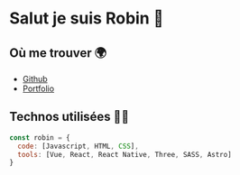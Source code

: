 # Salut je suis Robin 👋

## Où me trouver 🌍

- [Github](https://github.com/robinlrx)
- [Portfolio](https://robinleroux.fr)

## Technos utilisées 👨‍💻

```js
const robin = {
  code: [Javascript, HTML, CSS],
  tools: [Vue, React, React Native, Three, SASS, Astro]
}
```

<!--
**robinlrx/robinlrx** is a ✨ _special_ ✨ repository because its `README.md` (this file) appears on your GitHub profile.

Here are some ideas to get you started:

- 🔭 I’m currently working on ...
- 🌱 I’m currently learning ...
- 👯 I’m looking to collaborate on ...
- 🤔 I’m looking for help with ...
- 💬 Ask me about ...
- 📫 How to reach me: ...
- 😄 Pronouns: ...
- ⚡ Fun fact: ...
-->
